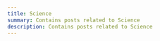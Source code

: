 ```yaml
---
title: Science
summary: Contains posts related to Science
description: Contains posts related to Science
---
```

